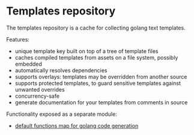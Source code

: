 # Templates repository

The templates repository is a cache for collecting golang text templates.

Features:

* unique template key built on top of a tree of template files
* caches compiled templates from assets on a file system, possibly embedded
* automatically resolves dependencies
* supports overlays: templates may be overridden from another source
* supports protected templates, to guard sensitive templates against unwanted overrides
* concurrency-safe
* generate documentation for your templates from comments in source


Functionality exposed as a separate module:

* [default functions map for golang code generation](funcmaps/golang/README.md)
